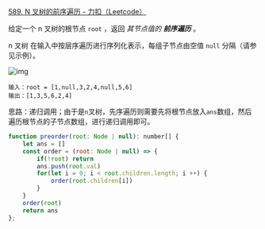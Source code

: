 [589. N 叉树的前序遍历 - 力扣（Leetcode）](https://leetcode.cn/problems/n-ary-tree-preorder-traversal/description/)

给定一个 n 叉树的根节点 `root` ，返回 *其节点值的 **前序遍历*** 。

n 叉树 在输入中按层序遍历进行序列化表示，每组子节点由空值 `null` 分隔（请参见示例）。

![img](https://assets.leetcode.com/uploads/2018/10/12/narytreeexample.png)

```
输入：root = [1,null,3,2,4,null,5,6]
输出：[1,3,5,6,2,4]
```

思路：递归调用；由于是`n`叉树，先序遍历则需要先将根节点放入`ans`数组，然后遍历根节点的子节点数组，进行递归调用即可。

```javascript
function preorder(root: Node | null): number[] {
    let ans = []
    const order = (root: Node | null) => {
        if(!root) return
        ans.push(root.val)
        for(let i = 0; i < root.children.length; i ++) {
            order(root.children[i])
        }
    }
    order(root)
    return ans
};
```

